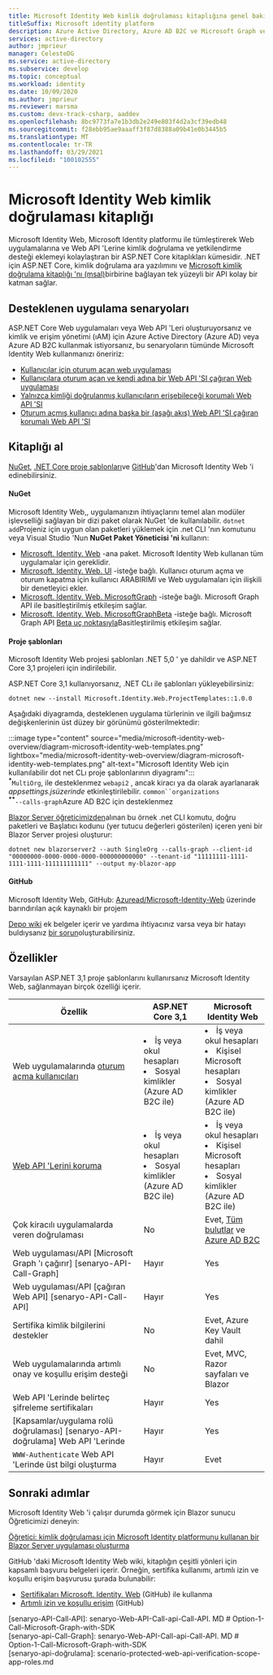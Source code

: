 ```yaml
---
title: Microsoft Identity Web kimlik doğrulaması kitaplığına genel bakış
titleSuffix: Microsoft identity platform
description: Azure Active Directory, Azure AD B2C ve Microsoft Graph ve diğer Web API 'Leri ile tümleştirilen ASP.NET Core uygulamalar için Microsoft Identity Web, bir kimlik doğrulama ve yetkilendirme Kitaplığı hakkında bilgi edinin.
services: active-directory
author: jmprieur
manager: CelesteDG
ms.service: active-directory
ms.subservice: develop
ms.topic: conceptual
ms.workload: identity
ms.date: 10/09/2020
ms.author: jmprieur
ms.reviewer: marsma
ms.custom: devx-track-csharp, aaddev
ms.openlocfilehash: 8bc9773fa7e1b3db2e249e803f4d2a3cf39edb48
ms.sourcegitcommit: f28ebb95ae9aaaff3f87d8388a09b41e0b3445b5
ms.translationtype: MT
ms.contentlocale: tr-TR
ms.lasthandoff: 03/29/2021
ms.locfileid: "100102555"
---
```

# <a name="microsoft-identity-web-authentication-library"></a>Microsoft Identity Web kimlik doğrulaması kitaplığı

Microsoft Identity Web, Microsoft Identity platformu ile tümleştirerek Web uygulamalarına ve Web API 'Lerine kimlik doğrulama ve yetkilendirme desteği eklemeyi kolaylaştıran bir ASP.NET Core kitaplıkları kümesidir. .NET için ASP.NET Core, kimlik doğrulama ara yazılımını ve [Microsoft kimlik doğrulama kitaplığı 'nı (msal)](https://github.com/azuread/microsoft-authentication-library-for-dotnet)birbirine bağlayan tek yüzeyli bir API kolay bir katman sağlar.

## <a name="supported-application-scenarios"></a>Desteklenen uygulama senaryoları

ASP.NET Core Web uygulamaları veya Web API 'Leri oluşturuyorsanız ve kimlik ve erişim yönetimi (ıAM) için Azure Active Directory (Azure AD) veya Azure AD B2C kullanmak istiyorsanız, bu senaryoların tümünde Microsoft Identity Web kullanmanızı öneririz:

- [Kullanıcılar için oturum açan web uygulaması](scenario-web-app-sign-user-overview.md)
- [Kullanıcılara oturum açan ve kendi adına bir Web API 'SI çağıran Web uygulaması](scenario-web-app-call-api-overview.md)
- [Yalnızca kimliği doğrulanmış kullanıcıların erişebileceği korumalı Web API 'SI](scenario-protected-web-api-overview.md)
- [Oturum açmış kullanıcı adına başka bir (aşağı akış) Web API 'SI çağıran korumalı Web API 'SI](scenario-web-api-call-api-overview.md)

## <a name="get-the-library"></a>Kitaplığı al

[NuGet](#nuget), [.NET Core proje şablonları](#project-templates)ve [GitHub](#github)'dan Microsoft Identity Web 'i edinebilirsiniz.

#### <a name="nuget"></a>NuGet

Microsoft Identity Web,, uygulamanızın ihtiyaçlarını temel alan modüler işlevselliği sağlayan bir dizi paket olarak NuGet 'de kullanılabilir. `dotnet add`Projeniz için uygun olan paketleri yüklemek için .net CLI 'nın komutunu veya Visual Studio 'Nun **NuGet Paket Yöneticisi 'ni** kullanın:

- [Microsoft. Identity. Web](https://www.nuget.org/packages/Microsoft.Identity.Web) -ana paket. Microsoft Identity Web kullanan tüm uygulamalar için gereklidir.
- [Microsoft. Identity. Web. UI](https://www.nuget.org/packages/Microsoft.Identity.Web.UI) -isteğe bağlı. Kullanıcı oturum açma ve oturum kapatma için kullanıcı ARABIRIMI ve Web uygulamaları için ilişkili bir denetleyici ekler.
- [Microsoft. Identity. Web. MicrosoftGraph](https://www.nuget.org/packages/Microsoft.Identity.Web.MicrosoftGraph) -isteğe bağlı. Microsoft Graph API ile basitleştirilmiş etkileşim sağlar.
- [Microsoft. Identity. Web. MicrosoftGraphBeta](https://www.nuget.org/packages/Microsoft.Identity.Web.MicrosoftGraphBeta) -isteğe bağlı. Microsoft Graph API [Beta uç noktasıyla](/graph/api/overview?view=graph-rest-beta&preserve-view=true)Basitleştirilmiş etkileşim sağlar.

#### <a name="project-templates"></a>Proje şablonları

Microsoft Identity Web projesi şablonları .NET 5,0 ' ye dahildir ve ASP.NET Core 3,1 projeleri için indirilebilir.

ASP.NET Core 3,1 kullanıyorsanız, .NET CLı ile şablonları yükleyebilirsiniz:

```dotnetcli
dotnet new --install Microsoft.Identity.Web.ProjectTemplates::1.0.0
```

Aşağıdaki diyagramda, desteklenen uygulama türlerinin ve ilgili bağımsız değişkenlerinin üst düzey bir görünümü gösterilmektedir:

:::image type="content" source="media/microsoft-identity-web-overview/diagram-microsoft-identity-web-templates.png" lightbox="media/microsoft-identity-web-overview/diagram-microsoft-identity-web-templates.png" alt-text="Microsoft Identity Web için kullanılabilir dot net CLı proje şablonlarının diyagramı":::
<br /><sup><b>*</b></sup>`MultiOrg`, ile desteklenmez `webapi2` , ancak kiracı ya da olarak ayarlanarak *appsettings.jsüzerinde* etkinleştirilebilir. `common``organizations`
<br /><sup><b>**</b></sup>`--calls-graph`Azure AD B2C için desteklenmez

[Blazor Server öğreticimizden](tutorial-blazor-server.md)alınan bu örnek .net CLI komutu, doğru paketleri ve Başlatıcı kodunu (yer tutucu değerleri gösterilen) içeren yeni bir Blazor Server projesi oluşturur:

```dotnetcli
dotnet new blazorserver2 --auth SingleOrg --calls-graph --client-id "00000000-0000-0000-0000-000000000000" --tenant-id "11111111-1111-1111-1111-111111111111" --output my-blazor-app
```

#### <a name="github"></a>GitHub

Microsoft Identity Web, GitHub: <a href="https://github.com/AzureAD/microsoft-identity-web" target="_blank">Azuread/Microsoft-Identity-Web</a> üzerinde barındırılan açık kaynaklı bir projem

[Depo wiki](https://github.com/AzureAD/microsoft-identity-web/wiki) ek belgeler içerir ve yardıma ihtiyacınız varsa veya bir hatayı buldıysanız [bir sorun](https://github.com/AzureAD/microsoft-identity-web/issues)oluşturabilirsiniz.

## <a name="features"></a>Özellikler

Varsayılan ASP.NET 3,1 proje şablonlarını kullanırsanız Microsoft Identity Web, sağlanmayan birçok özelliği içerir.

| Özellik                                                                                  | ASP.NET Core 3,1                                                     | Microsoft Identity Web                                                                                  |
|------------------------------------------------------------------------------------------|----------------------------------------------------------------------|---------------------------------------------------------------------------------------------------------|
| Web uygulamalarında [oturum açma kullanıcıları](scenario-web-app-sign-user-app-configuration.md)             | <li>İş veya okul hesapları<li>Sosyal kimlikler (Azure AD B2C ile) | <li>İş veya okul hesapları<li>Kişisel Microsoft hesapları<li>Sosyal kimlikler (Azure AD B2C ile)     |
| [Web API 'Lerini koruma](scenario-protected-web-api-app-configuration.md#microsoftidentityweb) | <li>İş veya okul hesapları<li>Sosyal kimlikler (Azure AD B2C ile) | <li>İş veya okul hesapları<li>Kişisel Microsoft hesapları<li>Sosyal kimlikler (Azure AD B2C ile)     |
| Çok kiracılı uygulamalarda veren doğrulaması                                                   | No                                                                   | Evet, [Tüm bulutlar](authentication-national-cloud.md) ve [Azure AD B2C](../../active-directory-b2c/index.yml) |
| Web uygulaması/API [Microsoft Graph 'ı çağırır] [senaryo-API-Call-Graph]                             | Hayır                                                                   | Yes                                                                                                     |
| Web uygulaması/API [çağıran Web API] [senaryo-API-Call-API]                                       | Hayır                                                                   | Yes                                                                                                     |
| Sertifika kimlik bilgilerini destekler                                                         | No                                                                   | Evet, Azure Key Vault dahil                                                                          |
| Web uygulamalarında artımlı onay ve koşullu erişim desteği                           | No                                                                   | Evet, MVC, Razor sayfaları ve Blazor                                                                    |
| Web API 'Lerinde belirteç şifreleme sertifikaları                                                | Hayır                                                                   | Yes                                                                                                     |
| [Kapsamlar/uygulama rolü doğrulaması] [senaryo-API-doğrulama] Web API 'Lerinde                        | Hayır                                                                   | Yes                                                                                                     |
| `WWW-Authenticate` Web API 'Lerinde üst bilgi oluşturma                                         | Hayır                                                                   | Evet                                                                                                     |

## <a name="next-steps"></a>Sonraki adımlar

Microsoft Identity Web 'i çalışır durumda görmek için Blazor sunucu Öğreticimizi deneyin:

[Öğretici: kimlik doğrulaması için Microsoft Identity platformunu kullanan bir Blazor Server uygulaması oluşturma](tutorial-blazor-server.md)

GitHub 'daki Microsoft Identity Web wiki, kitaplığın çeşitli yönleri için kapsamlı başvuru belgeleri içerir. Örneğin, sertifika kullanımı, artımlı izin ve koşullu erişim başvurusu şurada bulunabilir:

- <a href="https://github.com/AzureAD/microsoft-identity-web/wiki/Using-certificates" target="_blank">Sertifikaları Microsoft. Identity. Web</a> (GitHub) ile kullanma
- <a href="https://github.com/AzureAD/microsoft-identity-web/wiki/Managing-incremental-consent-and-conditional-access" target="_blank">Artımlı izin ve koşullu erişim</a> (GitHub)

<!-- LINKS -->
<!--  [miw-certs]: microsoft-identity-web-certificates.md  -->
<!--  [miw-certs-decrypt]: microsoft-identity-web-certificates.md#decryption-certificates  -->
<!--  [miw-inc-consent-ca-header]: microsoft-identity-web-consent-conditional-access.md#handling-incremental-consent-or-conditional-access-in-web-apis  -->
<!--  [miw-inc-consent-ca]: microsoft-identity-web-consent-conditional-access.md  -->
[senaryo-API-Call-API]: senaryo-Web-API-Call-api-Call-API. MD # Option-1-Call-Microsoft-Graph-with-SDK  
[senaryo-api-Call-Graph]: senaryo-Web-API-Call-api-Call-API. MD # Option-1-Call-Microsoft-Graph-with-SDK  
[senaryo-api-doğrulama]: scenario-protected-web-api-verification-scope-app-roles.md  

